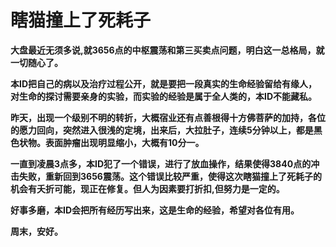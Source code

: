 瞎猫撞上了死耗子
====



**大盘最近无须多说,就3656点的中枢震荡和第三买卖点问题，明白这一总格局，就一切随心了。**

**本ID把自己的病以及治疗过程公开，就是要把一段真实的生命经验留给有缘人，对生命的探讨需要亲身的实验，而实验的经验是属于全人类的，本ID不能藏私。**

**昨天，出现一个级别不明的转折，大概宿业还有点善根得十方佛菩萨的加持，各位的愿力回向，突然进入很浅的定境，出来后，大拉肚子，连续5分钟以上，都是黑色状物。表面肿瘤出现明显缩小，大概有10分一。**

**一直到凌晨3点多，本ID犯了一个错误，进行了放血操作，结果使得3840点的冲击失败，重新回到3656震荡。这个错误比较严重，使得这次瞎猫撞上了死耗子的机会有夭折可能，现正在修复。但人为因素要打折扣,但努力是一定的。**

**好事多磨，本ID会把所有经历写出来，这是生命的经验，希望对各位有用。**

**周末，安好。**
